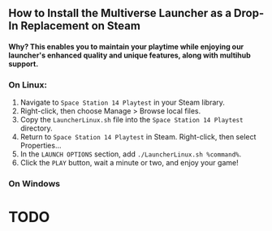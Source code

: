 ## How to Install the Multiverse Launcher as a Drop-In Replacement on Steam
#### Why? This enables you to maintain your playtime while enjoying our launcher's enhanced quality and unique features, along with multihub support.
### On Linux:
1. Navigate to `Space Station 14 Playtest` in your Steam library.
2. Right-click, then choose Manage > Browse local files.
3. Copy the `LauncherLinux.sh` file into the `Space Station 14 Playtest` directory.
4. Return to `Space Station 14 Playtest` in Steam. Right-click, then select Properties...
5. In the `LAUNCH OPTIONS` section, add `./LauncherLinux.sh %command%`.
6. Click the `PLAY` button, wait a minute or two, and enjoy your game!

### On Windows

# TODO
